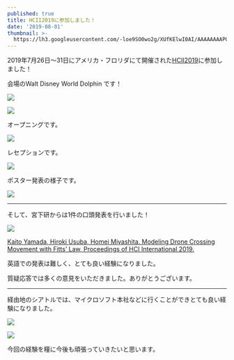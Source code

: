 ```yaml
---
published: true
title: HCII2019に参加しました！
date: '2019-08-01'
thumbnail: >-
  https://lh3.googleusercontent.com/-loe9SO0wo2g/XUfKElwI0AI/AAAAAAAAPGU/YcllJDBClUoW1flTe2E0bNd6hnYlTKmkACLcBGAs/IMG_20190727_152715.jpg
---
```

2019年7月26日～31日にアメリカ・フロリダにて開催された[HCII2019](http://2019.hci.international/)に参加しました！

会場のWalt Disney World Dolphin です！

![](https://lh3.googleusercontent.com/-JX9XJ6NJ964/XUfKT_RXkcI/AAAAAAAAPGk/M-WuCTrW-QokP0w0jAyTPfu-VhWIS1WzwCE0YBhgL/IMG_20190729_072846.jpg)

![](https://lh3.googleusercontent.com/-hejCNGeZrog/XUfOeM02BVI/AAAAAAAAPJE/mNatrfmWPOwJVRszhZHM_lCmP-LEgX06ACE0YBhgL/85520.png)

オープニングです。

![](https://lh3.googleusercontent.com/-T1ndXC-_CnU/XUfRqkrWedI/AAAAAAAAPKI/1KNtrjOdHewGOreskrAoQPC0znmR6QVVgCE0YBhgL/85510.jpg)

レセプションです。

![](https://lh3.googleusercontent.com/-PpobmocA_KU/XUfMRE8u11I/AAAAAAAAPIM/8rm4h0kAru8YZ3PrxjwXAU89kYlrvOb0QCE0YBhgL/Image%2Bfrom%2BiOS%2B%25281%2529.png)

ポスター発表の様子です。

![](https://lh3.googleusercontent.com/-6uTY8ognhKU/XUfQ6zNUKoI/AAAAAAAAPJ4/2vIm6aK-3YgHu13dCRUAUZOkmGPwU0O3wCE0YBhgL/85507.jpg)

- - -

そして、宮下研からは1件の口頭発表を行いました！

![](https://lh3.googleusercontent.com/-TvvtCLcEPXQ/XUfKT5sEQjI/AAAAAAAAPGk/ys2pjL-D7VwuEAwg5PmoDzZxIpQY8VP-ACE0YBhgL/Image%2Bfrom%2BiOS.jpg)

[Kaito Yamada, Hiroki Usuba, Homei Miyashita. Modeling Drone Crossing Movement with Fitts’ Law, Proceedings of HCI International 2019.](https://research.miyashita.com/papers/I38)

英語での発表は難しく、とても良い経験になりました。

質疑応答では多くの意見をいただきました。ありがとうございます。

- - -

経由地のシアトルでは、マイクロソフト本社などに行くことができとても良い経験になりました。

![](https://lh3.googleusercontent.com/-xuc0bzu3QmI/XUfKT4kFJ7I/AAAAAAAAPHA/McbyTm-LxAAt4vm2NFSOnOcNG_1qTxr8wCE0YBhgL/IMG_20190727_125529.jpg)

![](https://lh3.googleusercontent.com/-loe9SO0wo2g/XUfKElwI0AI/AAAAAAAAPGs/mkZl9t_mbX0DwoZwI4VJcuF_Nmarr_BbQCE0YBhgL/IMG_20190727_152715.jpg)

今回の経験を糧に今後も頑張っていきたいと思います。
